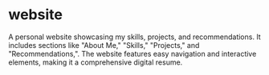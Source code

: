# website
A personal website showcasing my skills, projects, and recommendations. It includes sections like "About Me," "Skills," "Projects," and "Recommendations,". The website features easy navigation and interactive elements, making it a comprehensive digital resume.
